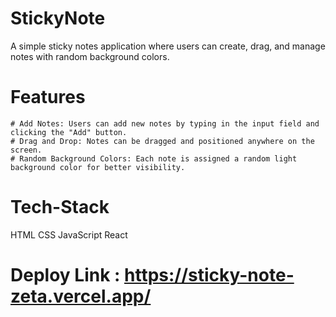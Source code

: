 # StickyNote
  A simple sticky notes application where users can create, drag, and manage notes with random background colors.


# Features
    # Add Notes: Users can add new notes by typing in the input field and clicking the "Add" button.
    # Drag and Drop: Notes can be dragged and positioned anywhere on the screen.
    # Random Background Colors: Each note is assigned a random light background color for better visibility.

# Tech-Stack 
  HTML
  CSS
  JavaScript
  React


# Deploy Link : https://sticky-note-zeta.vercel.app/  
    
